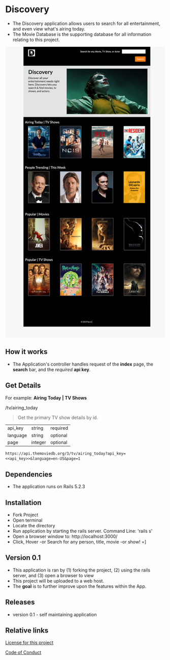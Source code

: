 # Discovery
+ The Discovery application allows users to search for all entertainment, and even view what's airing today.
+ The Movie Database is the supporting database for all information relating to this project.

<img src="app/assets/images/screenshot.png" alt="Discovery Application" width="882">

## How it works
+ The Application's controller handles request of the **index** page, the **search** bar, and the _required_ **api key**.

## Get Details
For example: **Airing Today | TV Shows**

/tv/airing_today<br>
>Get the primary TV show details by id.

<table>
  <tr>
    <td>api_key</td>
    <td>string</td>
    <td>required</td>
  </tr>
  <tr>
    <td>language</td>
    <td>string</td>
    <td>optional</td>
  </tr>
  <tr>
    <td>page</td>
    <td>integer</td>
    <td>optional</td>
  </tr>
</table>

```
https://api.themoviedb.org/3/tv/airing_today?api_key=<<api_key>>&language=en-US&page=1
```

## Dependencies
+ The application runs on Rails 5.2.3

## Installation
+ Fork Project
+ Open terminal
+ Locate the directory
+ Run application by starting the rails server.
   Command Line: 'rails s'
+ Open a browser window to: http://localhost:3000/
+ Click, Hover -or Search for any person, title, movie -or show! =]

## Version 0.1
+ This application is ran by (1) forking the project, (2) using the rails server, and (3) open a browser to view
+ This project will be uploaded to a web host.
+ The **goal** is to further improve upon the features within the App.

## Releases
+ version 0.1 - self maintaining application

## Relative links
[License for this project](docs/License.md)

[Code of Conduct](docs/Code_of_Conduct.md)
